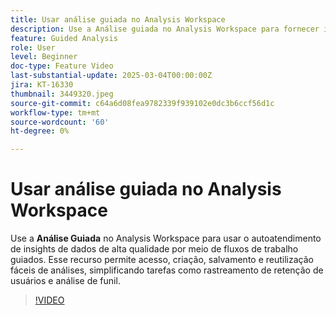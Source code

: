 ```yaml
---
title: Usar análise guiada no Analysis Workspace
description: Use a Análise guiada no Analysis Workspace para fornecer insights de dados de alta qualidade por meio de fluxos de trabalho guiados.
feature: Guided Analysis
role: User
level: Beginner
doc-type: Feature Video
last-substantial-update: 2025-03-04T00:00:00Z
jira: KT-16330
thumbnail: 3449320.jpeg
source-git-commit: c64a6d08fea9782339f939102e0dc3b6ccf56d1c
workflow-type: tm+mt
source-wordcount: '60'
ht-degree: 0%

---
```


# Usar análise guiada no Analysis Workspace

Use a **Análise Guiada** no Analysis Workspace para usar o autoatendimento de insights de dados de alta qualidade por meio de fluxos de trabalho guiados. Esse recurso permite acesso, criação, salvamento e reutilização fáceis de análises, simplificando tarefas como rastreamento de retenção de usuários e análise de funil.

>[!VIDEO](https://video.tv.adobe.com/v/3449502/?learn=on&captions=por_br)
